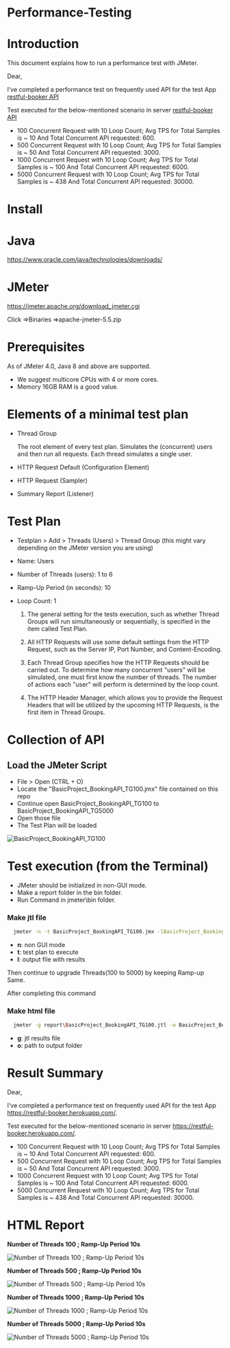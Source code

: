 # Performance-Testing
# Introduction
This document explains how to run a performance test with JMeter.

Dear,

I’ve completed a performance test on frequently used API for the test App [restful-booker API](https://restful-booker.herokuapp.com)

Test executed for the below-mentioned scenario in server [restful-booker API](https://restful-booker.herokuapp.com)

* 100 Concurrent Request with 10 Loop Count; Avg TPS for Total Samples is ~ 10 And Total Concurrent API requested: 600.
* 500 Concurrent Request with 10 Loop Count; Avg TPS for Total Samples is ~ 50 And Total Concurrent API requested: 3000.
* 1000 Concurrent Request with 10 Loop Count; Avg TPS for Total Samples is ~ 100 And Total Concurrent API requested: 6000.
* 5000 Concurrent Request with 10 Loop Count; Avg TPS for Total Samples is ~ 438 And Total Concurrent API requested: 30000.

# Install
# Java

https://www.oracle.com/java/technologies/downloads/

# JMeter

https://jmeter.apache.org/download_jmeter.cgi

Click =>Binaries
=>apache-jmeter-5.5.zip

# Prerequisites

As of JMeter 4.0, Java 8 and above are supported.
* We suggest multicore CPUs with 4 or more cores.
* Memory 16GB RAM is a good value.

# Elements of a minimal test plan

* Thread Group
  
    The root element of every test plan. Simulates the (concurrent) users and then run all requests. Each thread simulates a single user.
  
* HTTP Request Default (Configuration Element)
* HTTP Request (Sampler)
* Summary Report (Listener)

# Test Plan
* Testplan > Add > Threads (Users) > Thread Group (this might vary depending on the JMeter version you are using)
* Name: Users
* Number of Threads (users): 1 to 6
* Ramp-Up Period (in seconds): 10
* Loop Count: 1

  1) The general setting for the tests execution, such as whether Thread Groups will run simultaneously or sequentially, is specified in the item called Test Plan.

  2) All HTTP Requests will use some default settings from the HTTP Request, such as the Server IP, Port Number, and Content-Encoding.

  3) Each Thread Group specifies how the HTTP Requests should be carried out. To determine how many concurrent "users" will be simulated, one must first know the number of threads. The number of actions each "user" will perform is determined by the loop count.

  4) The HTTP Header Manager, which allows you to provide the Request Headers that will be utilized by the upcoming HTTP Requests, is the first item in Thread Groups.


# Collection of API
## Load the JMeter Script
* File > Open (CTRL + O)
* Locate the "BasicProject_BookingAPI_TG100.jmx" file contained on this repo
* Continue open BasicProject_BookingAPI_TG100 to BasicProject_BookingAPI_TG5000
* Open those file
* The Test Plan will be loaded
  
![BasicProject_BookingAPI_TG100](https://github.com/KaushikDebdas/Performance-Testing/assets/67013658/3cec7fd4-1777-4a87-bd88-4706f3600635)

# Test execution (from the Terminal)
* JMeter should be initialized in non-GUI mode.
* Make a report folder in the bin folder.
* Run Command in jmeter\bin folder.

### Make jtl file
```bash
  jmeter -n -t BasicProject_BookingAPI_TG100.jmx -lBasicProject_BookingAPI_TG100.jtl
```      
  - **n**: non GUI mode
  - **t**: test plan to execute
  - **l**: output file with results

Then continue to upgrade Threads(100 to 5000) by keeping Ramp-up Same.     

After completing this command  

### Make html file
```bash
  jmeter -g report\BasicProject_BookingAPI_TG100.jtl -o BasicProject_BookingAPI_TG100.html
```
  - **g**: jtl results file
  - **o**: path to output folder  

# Result Summary 

Dear,

I’ve completed a performance test on frequently used API for the test App https://restful-booker.herokuapp.com/.

Test executed for the below-mentioned scenario in server https://restful-booker.herokuapp.com/.

* 100 Concurrent Request with 10 Loop Count; Avg TPS for Total Samples is ~ 10 And Total Concurrent API requested: 600.
* 500 Concurrent Request with 10 Loop Count; Avg TPS for Total Samples is ~ 50 And Total Concurrent API requested: 3000.
* 1000 Concurrent Request with 10 Loop Count; Avg TPS for Total Samples is ~ 100 And Total Concurrent API requested: 6000.
* 5000 Concurrent Request with 10 Loop Count; Avg TPS for Total Samples is ~ 438 And Total Concurrent API requested: 30000.

# HTML Report

**Number of Threads 100 ; Ramp-Up Period 10s**

![Number of Threads 100 ; Ramp-Up Period 10s](https://github.com/KaushikDebdas/Performance-Testing/assets/67013658/9df5caaf-ba81-4c58-8d96-ecb6c870c9cb)

**Number of Threads 500 ; Ramp-Up Period 10s**

![Number of Threads 500 ; Ramp-Up Period 10s](https://github.com/KaushikDebdas/Performance-Testing/assets/67013658/c705ba45-7385-4e60-896c-44a5ceb042f4)

**Number of Threads 1000 ; Ramp-Up Period 10s**

![Number of Threads 1000 ; Ramp-Up Period 10s](https://github.com/KaushikDebdas/Performance-Testing/assets/67013658/d7d24090-f5cf-4690-82b9-c695a4db86d6)

**Number of Threads 5000 ; Ramp-Up Period 10s**

![Number of Threads 5000 ; Ramp-Up Period 10s](https://github.com/KaushikDebdas/Performance-Testing/assets/67013658/64668c83-6295-48e1-b8f7-52a708920724)
